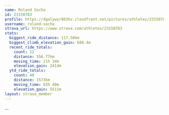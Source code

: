 ```yaml
---
name: Roland Socha
id: 23150783
profile: https://dgalywyr863hv.cloudfront.net/pictures/athletes/23150783/14745672/4/large.jpg
username: roland-socha
strava_url: https://www.strava.com/athletes/23150783
stats:
  biggest_ride_distance: 117.58km
  biggest_climb_elevation_gain: 688.4m
  recent_ride_totals:
    count: 12
    distance: 556.77km
    moving_time: 21h 34m
    elevation_gain: 2414m
  ytd_ride_totals:
    count: 40
    distance: 1573km
    moving_time: 62h 40m
    elevation_gain: 5511m
layout: strava_member
--- 
```

...
